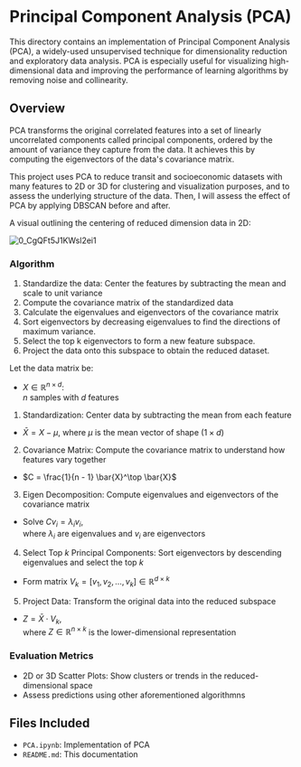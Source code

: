 # Principal Component Analysis (PCA)

This directory contains an implementation of Principal Component Analysis (PCA), a widely-used unsupervised technique for dimensionality reduction and exploratory data analysis. PCA is especially useful for visualizing high-dimensional data and improving the performance of learning algorithms by removing noise and collinearity.

## Overview

PCA transforms the original correlated features into a set of linearly uncorrelated components called principal components, ordered by the amount of variance they capture from the data. It achieves this by computing the eigenvectors of the data's covariance matrix.

This project uses PCA to reduce transit and socioeconomic datasets with many features to 2D or 3D for clustering and visualization purposes, and to assess the underlying structure of the data. Then, I will assess the effect of PCA by applying DBSCAN before and after.

A visual outlining the centering of reduced dimension data in 2D:

![0_CgQFt5J1KWsl2ei1](https://github.com/user-attachments/assets/7d50fcf9-a138-4ed4-aede-778d7f442c9b)

### Algorithm

1. Standardize the data: Center the features by subtracting the mean and scale to unit variance
2. Compute the covariance matrix of the standardized data
3. Calculate the eigenvalues and eigenvectors of the covariance matrix
4. Sort eigenvectors by decreasing eigenvalues to find the directions of maximum variance.
5. Select the top k eigenvectors to form a new feature subspace.
6. Project the data onto this subspace to obtain the reduced dataset.

Let the data matrix be:
- $X \in \mathbb{R}^{n \times d}$:  
  $n$ samples with $d$ features

1. Standardization: Center data by subtracting the mean from each feature
- $\bar{X} = X - \mu$, where $\mu$ is the mean vector of shape $(1 \times d)$

2. Covariance Matrix: Compute the covariance matrix to understand how features vary together
- $C = \frac{1}{n - 1} \bar{X}^\top \bar{X}$

3. Eigen Decomposition: Compute eigenvalues and eigenvectors of the covariance matrix
- Solve $C v_i = \lambda_i v_i$,  
  where $\lambda_i$ are eigenvalues and $v_i$ are eigenvectors

4. Select Top $k$ Principal Components: Sort eigenvectors by descending eigenvalues and select the top $k$
- Form matrix $V_k = [v_1, v_2, \dots, v_k] \in \mathbb{R}^{d \times k}$

5. Project Data: Transform the original data into the reduced subspace
- $Z = \bar{X} \cdot V_k$,  
  where $Z \in \mathbb{R}^{n \times k}$ is the lower-dimensional representation

### Evaluation Metrics

- 2D or 3D Scatter Plots: Show clusters or trends in the reduced-dimensional space
- Assess predictions using other aforementioned algorithmns

## Files Included

- `PCA.ipynb`: Implementation of PCA
- `README.md`: This documentation
